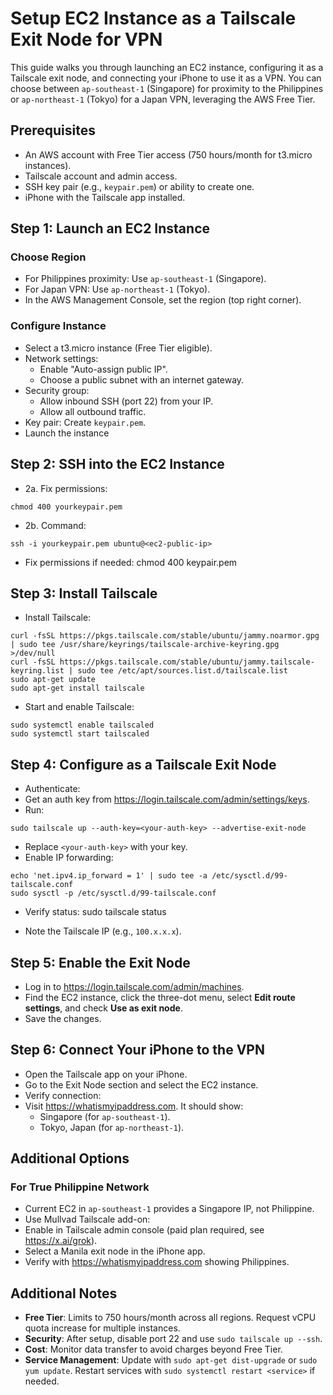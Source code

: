 # Setup EC2 Instance as a Tailscale Exit Node for VPN

This guide walks you through launching an EC2 instance, configuring it as a Tailscale exit node, and connecting your iPhone to use it as a VPN. You can choose between `ap-southeast-1` (Singapore) for proximity to the Philippines or `ap-northeast-1` (Tokyo) for a Japan VPN, leveraging the AWS Free Tier.

## Prerequisites
- An AWS account with Free Tier access (750 hours/month for t3.micro instances).
- Tailscale account and admin access.
- SSH key pair (e.g., `keypair.pem`) or ability to create one.
- iPhone with the Tailscale app installed.

## Step 1: Launch an EC2 Instance
### Choose Region
- For Philippines proximity: Use `ap-southeast-1` (Singapore).
- For Japan VPN: Use `ap-northeast-1` (Tokyo).
- In the AWS Management Console, set the region (top right corner).

### Configure Instance
- Select a t3.micro instance (Free Tier eligible).
- Network settings:
  - Enable "Auto-assign public IP".
  - Choose a public subnet with an internet gateway.
- Security group:
  - Allow inbound SSH (port 22) from your IP.
  - Allow all outbound traffic.
- Key pair: Create `keypair.pem`.
- Launch the instance

## Step 2: SSH into the EC2 Instance
- 2a. Fix permissions:
```console
chmod 400 yourkeypair.pem
```
- 2b. Command:
```console
ssh -i yourkeypair.pem ubuntu@<ec2-public-ip>
```
- Fix permissions if needed:
chmod 400 keypair.pem


## Step 3: Install Tailscale
- Install Tailscale:
```console
curl -fsSL https://pkgs.tailscale.com/stable/ubuntu/jammy.noarmor.gpg | sudo tee /usr/share/keyrings/tailscale-archive-keyring.gpg >/dev/null
curl -fsSL https://pkgs.tailscale.com/stable/ubuntu/jammy.tailscale-keyring.list | sudo tee /etc/apt/sources.list.d/tailscale.list
sudo apt-get update
sudo apt-get install tailscale
```
- Start and enable Tailscale:
```console
sudo systemctl enable tailscaled
sudo systemctl start tailscaled
```

## Step 4: Configure as a Tailscale Exit Node
- Authenticate:
- Get an auth key from https://login.tailscale.com/admin/settings/keys.
- Run:
```console
sudo tailscale up --auth-key=<your-auth-key> --advertise-exit-node
```
- Replace `<your-auth-key>` with your key.
- Enable IP forwarding:
```console
echo 'net.ipv4.ip_forward = 1' | sudo tee -a /etc/sysctl.d/99-tailscale.conf
sudo sysctl -p /etc/sysctl.d/99-tailscale.conf
```
- Verify status:
sudo tailscale status

- Note the Tailscale IP (e.g., `100.x.x.x`).

## Step 5: Enable the Exit Node
- Log in to https://login.tailscale.com/admin/machines.
- Find the EC2 instance, click the three-dot menu, select **Edit route settings**, and check **Use as exit node**.
- Save the changes.

## Step 6: Connect Your iPhone to the VPN
- Open the Tailscale app on your iPhone.
- Go to the Exit Node section and select the EC2 instance.
- Verify connection:
- Visit https://whatismyipaddress.com. It should show:
  - Singapore (for `ap-southeast-1`).
  - Tokyo, Japan (for `ap-northeast-1`).

## Additional Options
### For True Philippine Network
- Current EC2 in `ap-southeast-1` provides a Singapore IP, not Philippine.
- Use Mullvad Tailscale add-on:
- Enable in Tailscale admin console (paid plan required, see https://x.ai/grok).
- Select a Manila exit node in the iPhone app.
- Verify with https://whatismyipaddress.com showing Philippines.


## Additional Notes
- **Free Tier**: Limits to 750 hours/month across all regions. Request vCPU quota increase for multiple instances.
- **Security**: After setup, disable port 22 and use `sudo tailscale up --ssh`.
- **Cost**: Monitor data transfer to avoid charges beyond Free Tier.
- **Service Management**: Update with `sudo apt-get dist-upgrade` or `sudo yum update`. Restart services with `sudo systemctl restart <service>` if needed.